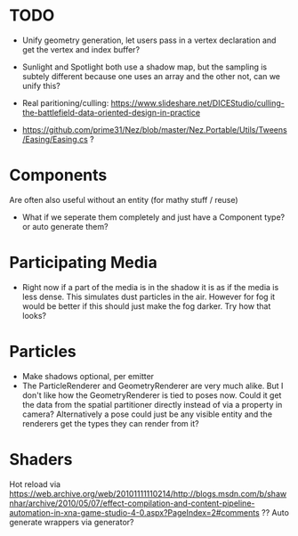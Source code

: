# TODO

- Unify geometry generation, let users pass in a vertex declaration and get the vertex and index buffer?

- Sunlight and Spotlight both use a shadow map, but the sampling is subtely different because one uses an array and the other not, can we unify this?

- Real paritioning/culling: https://www.slideshare.net/DICEStudio/culling-the-battlefield-data-oriented-design-in-practice

- https://github.com/prime31/Nez/blob/master/Nez.Portable/Utils/Tweens/Easing/Easing.cs ?

# Components
Are often also useful without an entity (for mathy stuff / reuse)
- What if we seperate them completely and just have a Component<T> type? or auto generate them?

# Participating Media
- Right now if a part of the media is in the shadow it is as if the media is less dense. This simulates dust particles in the air.
However for fog it would be better if this should just make the fog darker. Try how that looks?

# Particles
- Make shadows optional, per emitter
- The ParticleRenderer and GeometryRenderer are very much alike. But I don't like how the GeometryRenderer is tied to
poses now. Could it get the data from the spatial partitioner directly instead of via a property in camera? Alternatively a
pose could just be any visible entity and the renderers get the types they can render from it?


# Shaders
Hot reload via https://web.archive.org/web/20101111110214/http://blogs.msdn.com/b/shawnhar/archive/2010/05/07/effect-compilation-and-content-pipeline-automation-in-xna-game-studio-4-0.aspx?PageIndex=2#comments
??
Auto generate wrappers via generator?